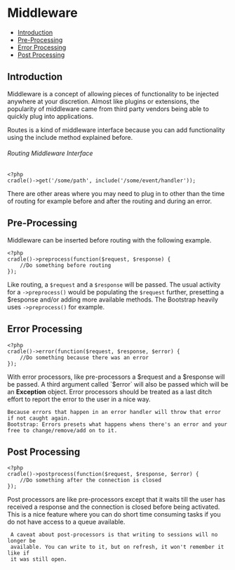 # Middleware
 - [Introduction](#intro)
 - [Pre-Processing](#pre)
 - [Error Processing](#error)
 - [Post Processing](#post)

<a name="intro"></a>
## Introduction

Middleware is a concept of allowing pieces of functionality to be injected
anywhere at your discretion. Almost like plugins or extensions, the popularity
of middleware came from third party vendors being able to quickly plug into
applications.

Routes is a kind of middleware interface because you can add functionality
using the include method explained before.

###### Routing Middleware Interface
```
<?php
cradle()->get('/some/path', include('/some/event/handler'));

```

There are other areas where you may need to plug in to other than the time of
routing for example before and after the routing and during an error.

<a name="pre"></a>
## Pre-Processing
Middleware can be inserted before routing with the following example.

```
<?php
cradle()->preprocess(function($request, $response) {
	//Do something before routing
});
```

Like routing, a `$request` and a `$response` will be passed. The usual
activity for a `->preprocess()` would be populating the `$request` further,
presetting a $response and/or adding more available methods. The Bootstrap
heavily uses `->preprocess()` for example.

<a name="error"></a>
## Error Processing

```
<?php
cradle()->error(function($request, $response, $error) {
	//Do something because there was an error
});

```

With error processors, like pre-processors a $request and a $response will be
passed. A third argument called `$error` will also be passed which will be an
**Exception** object. Error processors should be treated as a last ditch effort
to report the error to the user in a nice way.

```error
Because errors that happen in an error handler will throw that error if not caught again.
Bootstrap: Errors presets what happens whens there's an error and your free to change/remove/add on to it.
```

<a name="post"></a>
## Post Processing
```
<?php
cradle()->postprocess(function($request, $response, $error) {
	//Do something after the connection is closed
});

```

Post processors are like pre-processors except that it waits till the user
has received a response and the connection is closed before being activated.
This is a nice feature where you can do short time consuming tasks if you do
not have access to a queue available.

```warning
 A caveat about post-processors is that writing to sessions will no longer be
 available. You can write to it, but on refresh, it won't remember it like if
 it was still open.
```
